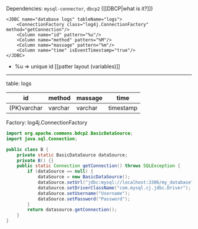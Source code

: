 Dependencies: `mysql-connector`, `dbcp2` ([[DBCP|what is it?]])
```
<JDBC name="database logs" tableName="logs">
	<ConnectionFactory class="log4j.ConnectionFactory" method="getConnection"/>
	<Column name="id" pattern="%u"/>
	<Column name="method" pattern="%M"/>
	<Column name="massage" pattern="%m"/>
	<Column name="time" isEventTimestamp="true"/>
</JDBC>
```

- %u => unique id
[[patter layout (variables)]]
***
table: logs

id | method | massage | time
-- | -- | -- | --
(PK)varchar | varchar | varchar | timestamp

Factory: log4j.ConnectionFactory
```java
import org.apache.commons.bdcp2.BasicDataSource;
import java.sql.Connection;

public class B {
	private static BasicDataSource dataSource;
	private B() {}
	public static Connection getConnection() throws SQLException {
		if (dataSource == null) {
			dataSource = new BasicDataSource();
			dataSource.setUrl("jdbc:mysql://localhost:3306/my_database");
			dataSource.setDriverClassName("com.mysql.cj.jdbc.Driver");
			dataSource.setUsername("Username");
			dataSource.setPassword("Password");
		}
		return datasource.getConnection();
	}
}
```